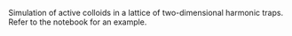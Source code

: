 Simulation of active colloids in a lattice of two-dimensional harmonic traps. Refer to the notebook
for an example.

